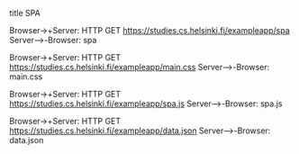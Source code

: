 title SPA

Browser->+Server: HTTP GET https://studies.cs.helsinki.fi/exampleapp/spa
Server-->-Browser: spa

Browser->+Server: HTTP GET https://studies.cs.helsinki.fi/exampleapp/main.css
Server-->-Browser: main.css

Browser->+Server: HTTP GET https://studies.cs.helsinki.fi/exampleapp/spa.js
Server-->-Browser: spa.js

Browser->+Server: HTTP GET https://studies.cs.helsinki.fi/exampleapp/data.json
Server-->-Browser: data.json
